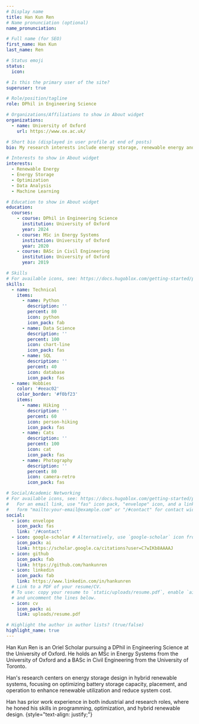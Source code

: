```yaml
---
# Display name
title: Han Kun Ren
# Name pronunciation (optional)
name_pronunciation: 

# Full name (for SEO)
first_name: Han Kun
last_name: Ren

# Status emoji
status:
  icon: 

# Is this the primary user of the site?
superuser: true

# Role/position/tagline
role: DPhil in Engineering Science

# Organizations/Affiliations to show in About widget
organizations:
  - name: University of Oxford
    url: https://www.ox.ac.uk/

# Short bio (displayed in user profile at end of posts)
bio: My research interests include energy storage, renewable energy and optimization.

# Interests to show in About widget
interests:
  - Renewable Energy
  - Energy Storage
  - Optimization
  - Data Analysis
  - Machine Learning

# Education to show in About widget
education:
  courses:
    - course: DPhil in Engineering Science
      institution: University of Oxford
      year: 2024
    - course: MSc in Energy Systems
      institution: University of Oxford
      year: 2020
    - course: BASc in Civil Engineering
      institution: University of Oxford
      year: 2019

# Skills
# For available icons, see: https://docs.hugoblox.com/getting-started/page-builder/#icons
skills:
  - name: Technical
    items:
      - name: Python
        description: ''
        percent: 80
        icon: python
        icon_pack: fab
      - name: Data Science
        description: ''
        percent: 100
        icon: chart-line
        icon_pack: fas
      - name: SQL
        description: ''
        percent: 40
        icon: database
        icon_pack: fas
  - name: Hobbies
    color: '#eeac02'
    color_border: '#f0bf23'
    items:
      - name: Hiking
        description: ''
        percent: 60
        icon: person-hiking
        icon_pack: fas
      - name: Cats
        description: ''
        percent: 100
        icon: cat
        icon_pack: fas
      - name: Photography
        description: ''
        percent: 80
        icon: camera-retro
        icon_pack: fas

# Social/Academic Networking
# For available icons, see: https://docs.hugoblox.com/getting-started/page-builder/#icons
#   For an email link, use "fas" icon pack, "envelope" icon, and a link in the
#   form "mailto:your-email@example.com" or "/#contact" for contact widget.
social:
  - icon: envelope
    icon_pack: fas
    link: '/#contact'
  - icon: google-scholar # Alternatively, use `google-scholar` icon from `ai` icon pack
    icon_pack: ai
    link: https://scholar.google.ca/citations?user=C7wIKb8AAAAJ
  - icon: github
    icon_pack: fab
    link: https://github.com/hankunren
  - icon: linkedin
    icon_pack: fab
    link: https://www.linkedin.com/in/hankunren
  # Link to a PDF of your resume/CV.
  # To use: copy your resume to `static/uploads/resume.pdf`, enable `ai` icons in `params.yaml`,
  # and uncomment the lines below.
  - icon: cv
    icon_pack: ai
    link: uploads/resume.pdf

# Highlight the author in author lists? (true/false)
highlight_name: true
---
```


Han Kun Ren is an Oriel Scholar pursuing a DPhil in Engineering Science at the University of Oxford. He holds an MSc in Energy Systems from the University of Oxford and a BASc in Civil Engineering from the University of Toronto.

Han's research centers on energy storage design in hybrid renewable systems, focusing on optimizing battery storage capacity, placement, and operation to enhance renewable utilization and reduce system cost.

Han has prior work experience in both industrial and research roles, where he honed his skills in programming, optimization, and hybrid renewable design.
{style="text-align: justify;"}
